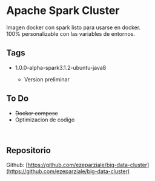 # Apache Spark Cluster

Imagen docker con spark listo para usarse en docker.  
100% personalizable con las variables de entornos.  

## Tags

* 1.0.0-alpha-spark3.1.2-ubuntu-java8
  
  * Version preliminar

## To Do

* ~~Docker compose~~
* Optimizacion de codigo

&nbsp;

## Repositorio

Github: [https://github.com/ezeparziale/big-data-cluster](https://github.com/ezeparziale/big-data-cluster)